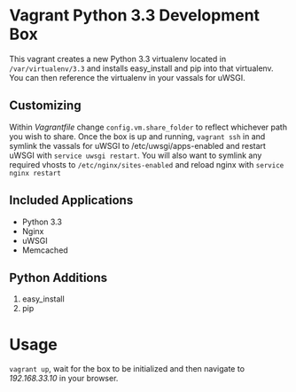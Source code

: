 # Vagrant Python 3.3 Development Box

This vagrant creates a new Python 3.3 virtualenv located in `/var/virtualenv/3.3` and installs easy_install and pip into that virtualenv. You can then reference the virtualenv in your vassals for uWSGI.

## Customizing

Within *Vagrantfile* change `config.vm.share_folder` to reflect whichever path you wish to share.
Once the box is up and running, `vagrant ssh` in and symlink the vassals for uWSGI to /etc/uwsgi/apps-enabled and restart uWSGI with `service uwsgi restart`. You will also want to symlink any required vhosts to `/etc/nginx/sites-enabled` and reload nginx with `service nginx restart`

## Included Applications

* Python 3.3
* Nginx
* uWSGI
* Memcached

## Python Additions

1. easy_install
2. pip

# Usage

`vagrant up`, wait for the box to be initialized and then navigate to *192.168.33.10* in your browser.